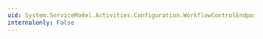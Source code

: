 ```yaml
---
uid: System.ServiceModel.Activities.Configuration.WorkflowControlEndpointElement.Properties
internalonly: False
---
```


